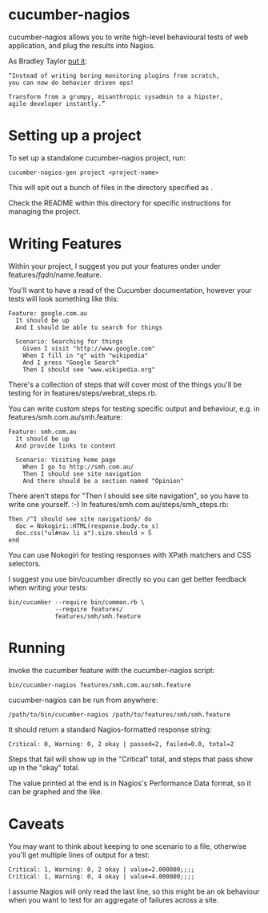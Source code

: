 cucumber-nagios
===============

cucumber-nagios allows you to write high-level behavioural tests of web 
application, and plug the results into Nagios. 

As Bradley Taylor [put it](http://bradley.is/post/82649218/testing-dash-metrics-with-cucumber): 

    “Instead of writing boring monitoring plugins from scratch, 
    you can now do behavior driven ops!

    Transform from a grumpy, misanthropic sysadmin to a hipster, 
    agile developer instantly.”


Setting up a project
====================

To set up a standalone cucumber-nagios project, run:

    cucumber-nagios-gen project <project-name>

This will spit out a bunch of files in the directory specified as <project-name>. 

Check the README within this directory for specific instructions for managing
the project. 


Writing Features
================

Within your project, I suggest you put your features under under features/$fqdn/$name.feature.

You'll want to have a read of the Cucumber documentation, however 
your tests will look something like this:

    Feature: google.com.au
      It should be up
      And I should be able to search for things
    
      Scenario: Searching for things
        Given I visit "http://www.google.com"
        When I fill in "q" with "wikipedia"
        And I press "Google Search"
        Then I should see "www.wikipedia.org"

There's a collection of steps that will cover most of the things you'll be 
testing for in features/steps/webrat_steps.rb. 

You can write custom steps for testing specific output and behaviour, e.g.
in features/smh.com.au/smh.feature: 

    Feature: smh.com.au
      It should be up
      And provide links to content
    
      Scenario: Visiting home page
        When I go to http://smh.com.au/
        Then I should see site navigation
        And there should be a section named "Opinion"

There aren't steps for "Then I should see site navigation", so you have to 
write one yourself. :-) In features/smh.com.au/steps/smh_steps.rb: 

    Then /^I should see site navigation$/ do                                                                    
      doc = Nokogiri::HTML(response.body.to_s)                                                                  
      doc.css("ul#nav li a").size.should > 5                                                                    
    end

You can use Nokogiri for testing responses with XPath matchers and CSS 
selectors. 

I suggest you use bin/cucumber directly so you can get better feedback when 
writing your tests:

    bin/cucumber --require bin/common.rb \
                 --require features/ 
                 features/smh/smh.feature


Running
=======

Invoke the cucumber feature with the cucumber-nagios script: 

    bin/cucumber-nagios features/smh.com.au/smh.feature

cucumber-nagios can be run from anywhere: 

    /path/to/bin/cucumber-nagios /path/to/features/smh/smh.feature

It should return a standard Nagios-formatted response string: 

    Critical: 0, Warning: 0, 2 okay | passed=2, failed=0.0, total=2

Steps that fail will show up in the "Critical" total, and steps that pass 
show up in the "okay" total. 

The value printed at the end is in Nagios's Performance Data format, so it
can be graphed and the like.


Caveats
=======

You may want to think about keeping to one scenario to a file, otherwise 
you'll get multiple lines of output for a test:

    Critical: 1, Warning: 0, 2 okay | value=2.000000;;;;
    Critical: 1, Warning: 0, 4 okay | value=4.000000;;;;

I assume Nagios will only read the last line, so this might be an ok behaviour
when you want to test for an aggregate of failures across a site.



